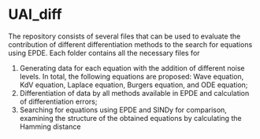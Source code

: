 # UAI_diff
The repository consists of several files that can be used to evaluate the contribution of different differentiation methods to the search for equations using EPDE. 
Each folder contains all the necessary files for 
1) Generating data for each equation with the addition of different noise levels. In total, the following equations are proposed: Wave equation, KdV equation, Laplace equation, Burgers equation, and ODE equation;
2) Differentiation of data by all methods available in EPDE and calculation of differentiation errors;
3) Searching for equations using EPDE and SINDy for comparison, examining the structure of the obtained equations by calculating the Hamming distance
